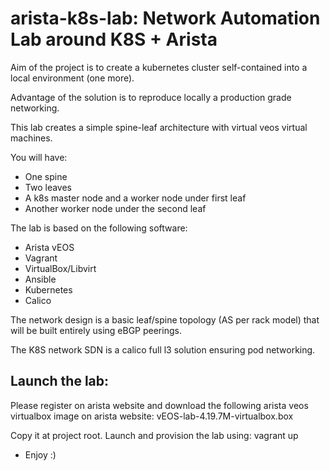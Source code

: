 # arista-k8s-lab: Network Automation Lab around K8S + Arista

Aim of the project is to create a kubernetes cluster self-contained into a local environment (one more).

Advantage of the solution is to reproduce locally a production grade networking.

This lab creates a simple spine-leaf architecture with virtual veos virtual machines.

You will have:
* One spine
* Two leaves
* A k8s master node and a worker node under first leaf
* Another worker node under the second leaf

The lab is based on the following software:
* Arista vEOS
* Vagrant
* VirtualBox/Libvirt
* Ansible
* Kubernetes
* Calico

The network design is a basic leaf/spine topology (AS per rack model) that will be built entirely using eBGP peerings.

The K8S network SDN is a calico full l3 solution ensuring pod networking.

## Launch the lab:

Please register on arista website and download the following arista veos virtualbox image on arista website: vEOS-lab-4.19.7M-virtualbox.box

Copy it at project root.
Launch and provision the lab using: vagrant up

* Enjoy :)
